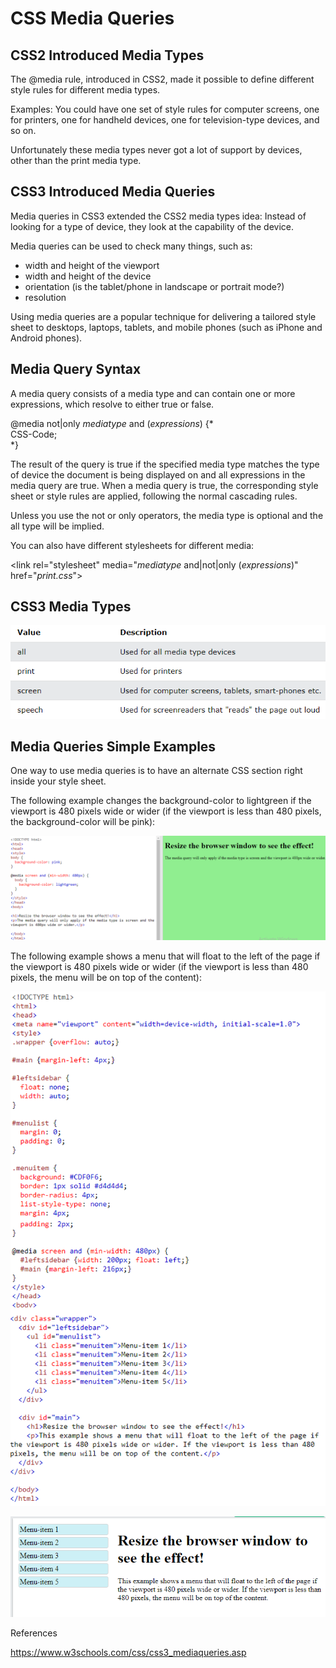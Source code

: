 # CSS Media Queries

## CSS2 Introduced Media Types

The @media rule, introduced in CSS2, made it possible to define different style rules for different media types.

Examples: You could have one set of style rules for computer screens, one for printers, one for handheld devices, one for television-type devices, and so on.

Unfortunately these media types never got a lot of support by devices, other than the print media type.

## CSS3 Introduced Media Queries

Media queries in CSS3 extended the CSS2 media types idea: Instead of looking for a type of device, they look at the capability of the device.

Media queries can be used to check many things, such as:

-   width and height of the viewport
-   width and height of the device
-   orientation (is the tablet/phone in landscape or portrait mode?)
-   resolution

Using media queries are a popular technique for delivering a tailored style sheet to desktops, laptops, tablets, and mobile phones (such as iPhone and Android phones).

## Media Query Syntax

A media query consists of a media type and can contain one or more expressions, which resolve to either true or false.

@media not\|only *mediatype* and (*expressions*) {\*  
CSS-Code;  
\*}

The result of the query is true if the specified media type matches the type of device the document is being displayed on and all expressions in the media query are true. When a media query is true, the corresponding style sheet or style rules are applied, following the normal cascading rules.

Unless you use the not or only operators, the media type is optional and the all type will be implied.

You can also have different stylesheets for different media:

\<link rel="stylesheet" media="*mediatype* and\|not\|only (*expressions*)" href="*print.css*"\>

## CSS3 Media Types

![](media/c9b27e59211749a4e7c74faff3da1d12.png)

## Media Queries Simple Examples

One way to use media queries is to have an alternate CSS section right inside your style sheet.

The following example changes the background-color to lightgreen if the viewport is 480 pixels wide or wider (if the viewport is less than 480 pixels, the background-color will be pink):

![](media/44ca0b36d5b2a7ccc2ed8c6230191de5.png)

The following example shows a menu that will float to the left of the page if the viewport is 480 pixels wide or wider (if the viewport is less than 480 pixels, the menu will be on top of the content):

![](media/97a748e97a36d88ca1c879ece8644a6c.png)

![](media/7839c58503086794b449f560b5befeac.png)

References

https://www.w3schools.com/css/css3_mediaqueries.asp
